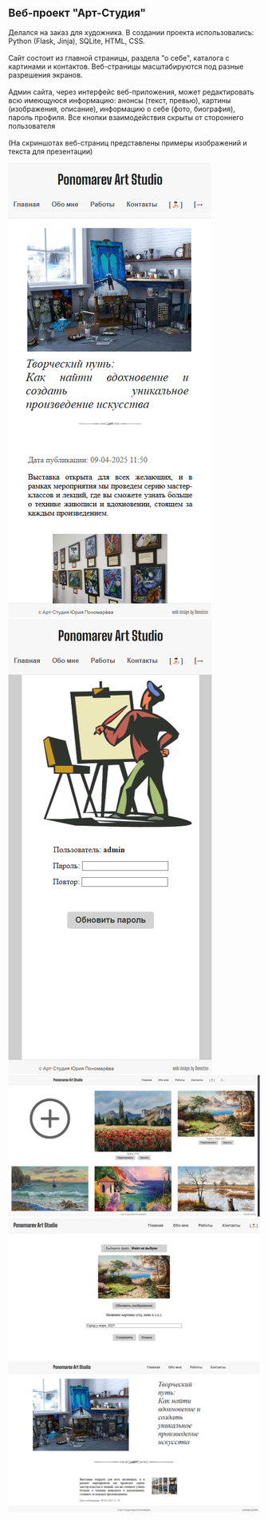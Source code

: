 ## Веб-проект "Арт-Студия"

Делался на заказ для художника. В создании проекта использовались: Python (Flask, Jinja), SQLite, HTML, CSS.<br><br>
Сайт состоит из главной страницы, раздела "о себе", каталога с картинами и контактов. Веб-страницы масштабируются под разные разрешения экранов.<br><br>
Админ сайта, через интерфейс веб-приложения, может редактировать всю имеющуюся информацию: анонсы (текст, превью), картины (изображения, описание), информацию о себе (фото, биография), пароль профиля. 
Все кнопки взаимодействия скрыты от стороннего пользователя<br><br>
(На скриншотах веб-страниц представлены примеры изображений и текста для презентации)<br>

![Window](https://github.com/Demston/art-studio_web-project/blob/main/screen_1.png)
![Window](https://github.com/Demston/art-studio_web-project/blob/main/screen_4.png)<br>
![Window](https://github.com/Demston/art-studio_web-project/blob/main/screen_6.png)<br>
![Window](https://github.com/Demston/art-studio_web-project/blob/main/screen_7.png)<br>
![Window](https://github.com/Demston/art-studio_web-project/blob/main/screen_9.png)<br>
